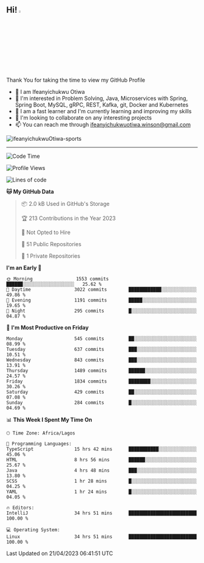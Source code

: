 <!-- BLOG-POST-LIST:START --><!-- BLOG-POST-LIST:END -->

## Hi! <img src="https://media.giphy.com/media/hvRJCLFzcasrR4ia7z/giphy.gif" width="4%"> 

Thank You for taking the time to view my GitHub Profile

- 👋 I am Ifeanyichukwu Otiwa
- 👀 I'm interested in Problem Solving, Java, Microservices with Spring, Spring Boot, MySQL, gRPC, REST, Kafka, git, Docker and Kubernetes
- 🌱 I am a fast learner and I'm currently learning and improving my skills
- 💞️ I'm looking to collaborate on any interesting projects
- 📫 You can reach me through ifeanyichukwuotiwa.winson@gmail.com

<p align="left" marginTop="10px"> <img src="https://komarev.com/ghpvc/?username=ifeanyichukwuOtiwa-sports&label=Profile%20views&color=0e75b6&style=for-the-badge" alt="ifeanyichukwuOtiwa-sports" /> </p>

***

<!--START_SECTION:waka-->
![Code Time](http://img.shields.io/badge/Code%20Time-1%2C322%20hrs%2044%20mins-blue)

![Profile Views](http://img.shields.io/badge/Profile%20Views-1-blue)

![Lines of code](https://img.shields.io/badge/From%20Hello%20World%20I%27ve%20Written-1.9%20million%20lines%20of%20code-blue)

**🐱 My GitHub Data** 

> 📦 2.0 kB Used in GitHub's Storage 
 > 
> 🏆 213 Contributions in the Year 2023
 > 
> 🚫 Not Opted to Hire
 > 
> 📜 51 Public Repositories 
 > 
> 🔑 1 Private Repositories 
 > 
**I'm an Early 🐤** 

```text
🌞 Morning                1553 commits        ██████░░░░░░░░░░░░░░░░░░░   25.62 % 
🌆 Daytime                3022 commits        ████████████░░░░░░░░░░░░░   49.86 % 
🌃 Evening                1191 commits        █████░░░░░░░░░░░░░░░░░░░░   19.65 % 
🌙 Night                  295 commits         █░░░░░░░░░░░░░░░░░░░░░░░░   04.87 % 
```
📅 **I'm Most Productive on Friday** 

```text
Monday                   545 commits         ██░░░░░░░░░░░░░░░░░░░░░░░   08.99 % 
Tuesday                  637 commits         ███░░░░░░░░░░░░░░░░░░░░░░   10.51 % 
Wednesday                843 commits         ███░░░░░░░░░░░░░░░░░░░░░░   13.91 % 
Thursday                 1489 commits        ██████░░░░░░░░░░░░░░░░░░░   24.57 % 
Friday                   1834 commits        ████████░░░░░░░░░░░░░░░░░   30.26 % 
Saturday                 429 commits         ██░░░░░░░░░░░░░░░░░░░░░░░   07.08 % 
Sunday                   284 commits         █░░░░░░░░░░░░░░░░░░░░░░░░   04.69 % 
```


📊 **This Week I Spent My Time On** 

```text
🕑︎ Time Zone: Africa/Lagos

💬 Programming Languages: 
TypeScript               15 hrs 42 mins      ███████████░░░░░░░░░░░░░░   45.06 % 
HTML                     8 hrs 56 mins       ██████░░░░░░░░░░░░░░░░░░░   25.67 % 
Java                     4 hrs 48 mins       ███░░░░░░░░░░░░░░░░░░░░░░   13.80 % 
SCSS                     1 hr 28 mins        █░░░░░░░░░░░░░░░░░░░░░░░░   04.25 % 
YAML                     1 hr 24 mins        █░░░░░░░░░░░░░░░░░░░░░░░░   04.05 % 

🔥 Editors: 
IntelliJ                 34 hrs 51 mins      █████████████████████████   100.00 % 

💻 Operating System: 
Linux                    34 hrs 51 mins      █████████████████████████   100.00 % 
```


 Last Updated on 21/04/2023 06:41:51 UTC
<!--END_SECTION:waka-->

<!--
<p align="center">
![trophy](https://github-profile-trophy.vercel.app/?username=ifeanyichukwuOtiwa-sports&theme=onedark) (https://github.com/ryo-ma/github-profile-trophy)
</p>
-->

<!---
ifeanyi-otiwa/ifeanyi-otiwa is a ✨ special ✨ repository because its `README.md` (this file) appears on your GitHub profile.
You can click the Preview link to take a look at your changes.
--->

